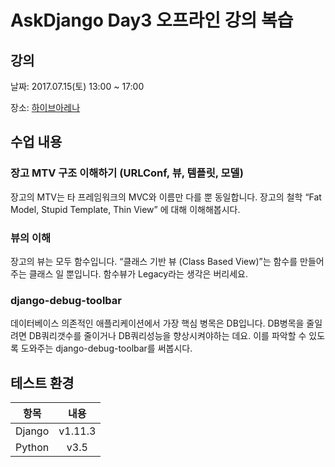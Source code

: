 # AskDjango Day3 오프라인 강의 복습

## 강의

날짜: 2017.07.15(토) 13:00 ~ 17:00

장소: [하이브아레나](http://map.naver.com/?mapmode=0&lng=687e734cf6adc46f4546562c1bc789da&pinId=35914663&pinType=site&lat=0bbe8c0b1a44b349990e91640f99d74b&dlevel=11&enc=b64)

## 수업 내용

### 장고 MTV 구조 이해하기 (URLConf, 뷰, 템플릿, 모델)

장고의 MTV는 타 프레임워크의 MVC와 이름만 다를 뿐 동일합니다. 장고의 철학 “Fat Model, Stupid Template, Thin View” 에 대해 이해해봅시다.

### 뷰의 이해

 장고의 뷰는 모두 함수입니다. “클래스 기반 뷰 (Class Based View)”는 함수를 만들어주는 클래스 일 뿐입니다. 함수뷰가 Legacy라는 생각은 버리세요.

### django-debug-toolbar

데이터베이스 의존적인 애플리케이션에서 가장 핵심 병목은 DB입니다. DB병목을 줄일려면 DB쿼리갯수를 줄이거나 DB쿼리성능을 향상시켜야하는 데요. 이를 파악할 수 있도록 도와주는 django-debug-toolbar를 써봅시다.

## 테스트 환경

| 항목 | 내용 |
| :--: | :--: |
| Django | v1.11.3 |
| Python | v3.5 |
